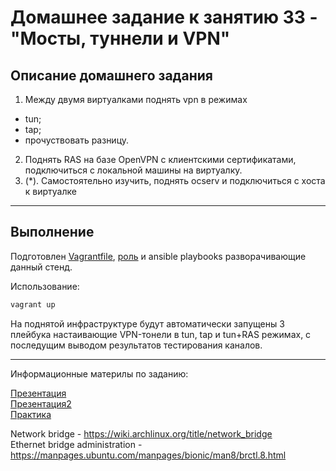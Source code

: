 # Домашнее задание к занятию 33 - "Мосты, туннели и VPN"

## Описание домашнего задания

1. Между двумя виртуалками поднять vpn в режимах    
 - tun;
 - tap;
 - прочуствовать разницу.
2. Поднять RAS на базе OpenVPN с клиентскими сертификатами, подключиться с локальной машины на виртуалку.
3.  (*). Самостоятельно изучить, поднять ocserv и подключиться с хоста к виртуалке

---

## Выполнение     

Подготовлен [Vagrantfile](./Vagrantfile), [роль](./roles/openvpn/) и ansible playbooks разворачивающие данный стенд.

Использование:    
```bash
vagrant up
```

На поднятой инфраструктуре будут автоматически запущены 3 плейбука настаивающие VPN-тонели в tun, tap и tun+RAS режимах, с последущим выводом результатов тестирования каналов.

---

Информационные материлы по заданию:    

[Презентация](docs/network_bridge_vpn.pdf)    
[Презентация2](docs/network_bridge_vpn2.pdf)    
[Практика](docs/practic.pdf)    

Network bridge - https://wiki.archlinux.org/title/network_bridge    
Ethernet bridge administration - https://manpages.ubuntu.com/manpages/bionic/man8/brctl.8.html    
